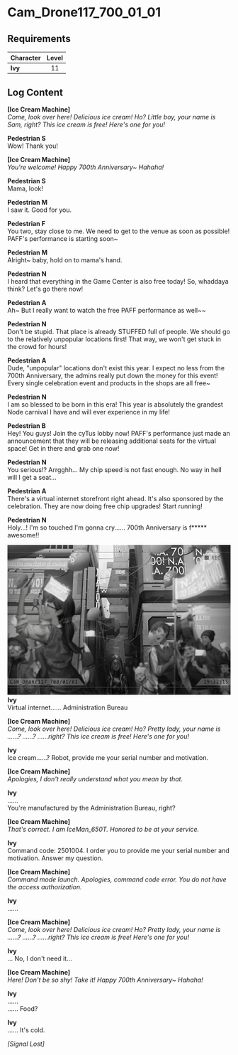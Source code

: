 # Cam_Drone117_700_01_01
## Requirements
|Character|Level|
|---------|:---:|
|**Ivy**  | 11  |

## Log Content
**[Ice Cream Machine]**<br>
*Come, look over here! Delicious ice cream! Ho? Little boy, your name is Sam, right? This ice cream is free! Here's one for you!*

**Pedestrian S**<br>
Wow! Thank you!

**[Ice Cream Machine]**<br>
*You're welcome! Happy 700th Anniversary\~ Hahaha!*

**Pedestrian S**<br>
Mama, look!

**Pedestrian M**<br>
I saw it. Good for you.

**Pedestrian F**<br>
You two, stay close to me. We need to get to the venue as soon as possible! PAFF's performance is starting soon\~

**Pedestrian M**<br>
Alright\~ baby, hold on to mama's hand.

**Pedestrian N**<br>
I heard that everything in the Game Center is also free today! So, whaddaya think? Let's go there now!

**Pedestrian A**<br>
Ah\~ But I really want to watch the free PAFF performance as well\~\~

**Pedestrian N**<br>
Don't be stupid. That place is already STUFFED full of people. We should go to the relatively unpopular locations first! That way, we won't get stuck in the crowd for hours!

**Pedestrian A**<br>
Dude, "unpopular" locations don't exist this year. I expect no less from the 700th Anniversary, the admins really put down the money for this event! Every single celebration event and products in the shops are all free\~

**Pedestrian N**<br>
I am so blessed to be born in this era! This year is absolutely the grandest Node carnival I have and will ever experience in my life!

**Pedestrian B**<br>
Hey! You guys! Join the cyTus lobby now! PAFF's performance just made an announcement that they will be releasing additional seats for the virtual space! Get in there and grab one now!

**Pedestrian N**<br>
You serious!? Arrgghh... My chip speed is not fast enough. No way in hell will I get a seat...

**Pedestrian A**<br>
There's a virtual internet storefront right ahead. It's also sponsored by the celebration. They are now doing free chip upgrades! Start running!

**Pedestrian N**<br>
Holy...! I'm so touched I'm gonna cry...... 700th Anniversary is f\*\*\*\*\* awesome!!

![ivos1301.png](./attachments/ivos1301.png)
**Ivy**<br>
Virtual internet...... Administration Bureau

**[Ice Cream Machine]**<br>
*Come, look over here! Delicious ice cream! Ho? Pretty lady, your name is ......? ......? ......right? This ice cream is free! Here's one for you!*

**Ivy**<br>
Ice cream......? Robot, provide me your serial number and motivation.

**[Ice Cream Machine]**<br>
*Apologies, I don't really understand what you mean by that.*

**Ivy**<br>
......<br>
You're manufactured by the Administration Bureau, right?

**[Ice Cream Machine]**<br>
*That's correct. I am IceMan\_650T. Honored to be at your service.*

**Ivy**<br>
Command code: 2501004. I order you to provide me your serial number and motivation. Answer my question.

**[Ice Cream Machine]**<br>
*Command mode launch. Apologies, command code error. You do not have the access authorization.*

**Ivy**<br>
......

**[Ice Cream Machine]**<br>
*Come, look over here! Delicious ice cream! Ho? Pretty lady, your name is ......? ......? ......right? This ice cream is free! Here's one for you!*

**Ivy**<br>
... No, I don't need it...

**[Ice Cream Machine]**<br>
*Here! Don't be so shy! Take it! Happy 700th Anniversary\~ Hahaha!*

**Ivy**<br>
......<br>
...... Food?

**Ivy**<br>
...... It's cold.

*[Signal Lost]*
